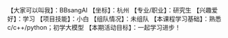 【大家可以叫我】：BBsangAI
【坐标】：杭州
【专业/职业】：研究生
【兴趣爱好】：学习
【项目技能】：小白
【组队情况】：未组队
【本课程学习基础】：熟悉 c/c++/python；初学大模型
【本期活动目标】：一起学习进步！

